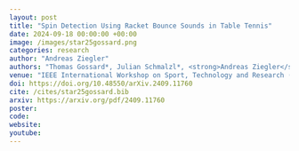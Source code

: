 ```yaml
---
layout: post
title: "Spin Detection Using Racket Bounce Sounds in Table Tennis"
date: 2024-09-18 00:00:00 +00:00
image: /images/star25gossard.png
categories: research
author: "Andreas Ziegler"
authors: "Thomas Gossard*, Julian Schmalzl*, <strong>Andreas Ziegler</strong>, Andreas Zell"
venue: "IEEE International Workshop on Sport, Technology and Research (STAR)"
doi: https://doi.org/10.48550/arXiv.2409.11760
cite: /cites/star25gossard.bib
arxiv: https://arxiv.org/pdf/2409.11760
poster:
code:
website:
youtube:
---
```

